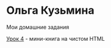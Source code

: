 # Ольга Кузьмина
Мои домашние задания

[Урок 4](адрес "olga-carver.github.io/lesson_4/") - мини-книга на чистом HTML
